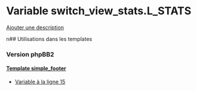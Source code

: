 # Variable switch_view_stats.L_STATS
[Ajouter une description](https://fa-tvars.appspot.com/switch_view_stats.L_STATS)

n## Utilisations dans les templates

### Version phpBB2

#### [Template simple_footer](subsilver/simple_footer.md)
* [Variable à la ligne 15](../subsilver/simple_footer.tpl#L15)